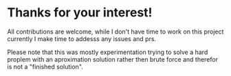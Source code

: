 # Thanks for your interest!
All contributions are welcome, while I don't have time to work on this project currently I make time to addesss any issues and prs.

Please note that this was mostly experimentation trying to solve a hard proplem with an aproximation solution rather then brute force and therefor is not a "finished solution".

